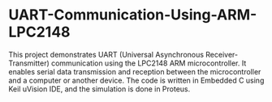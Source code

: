 # UART-Communication-Using-ARM-LPC2148
This project demonstrates UART (Universal Asynchronous Receiver-Transmitter) communication using the LPC2148 ARM microcontroller. It enables serial data transmission and reception between the microcontroller and a computer or another device. The code is written in Embedded C using Keil uVision IDE, and the simulation is done in Proteus.
